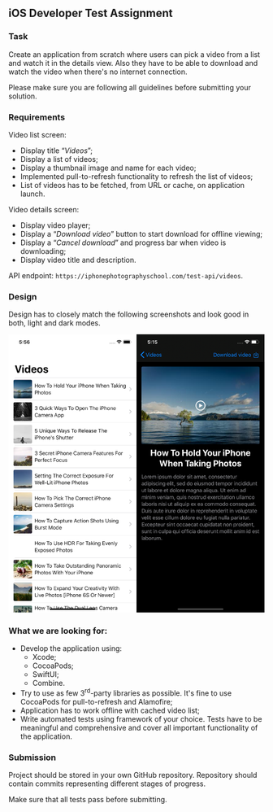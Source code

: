 ## iOS Developer Test Assignment

### Task

Create an application from scratch where users can pick a video from a list and watch it in the details view. Also they have to be able to download and watch the video when there's no internet connection.

Please make sure you are following all guidelines before submitting your solution.

### Requirements

Video list screen:
- Display title “_Videos_”;
- Display a list of videos;
- Display a thumbnail image and name for each video;
- Implemented pull-to-refresh functionality to refresh the list of videos;
- List of videos has to be fetched, from URL or cache, on application launch.

Video details screen:
- Display video player;
- Display a “_Download video_” button to start download for offline viewing;
- Display a “_Cancel download_” and progress bar when video is downloading;
- Display video title and description.

API endpoint: `https://iphonephotographyschool.com/test-api/videos`.

### Design

Design has to closely match the following screenshots and look good in both, light and dark modes.

<img alt="Video list screenshot" src="video_list_screen.png" width="50%" /><img alt="Video details screenshot" src="video_details_screen.png" width="50%" />

### What we are looking for:

- Develop the application using:
  - Xcode;
  - CocoaPods;
  - SwiftUI;
  - Combine.
- Try to use as few 3<sup>rd</sup>-party libraries as possible. It's fine to use CocoaPods for pull-to-refresh and Alamofire;
- Application has to work offline with cached video list;
- Write automated tests using framework of your choice. Tests have to be meaningful and comprehensive and cover all important functionality of the application. 

### Submission

Project should be stored in your own GitHub repository. Repository should contain commits representing different stages of progress.

Make sure that all tests pass before submitting.
